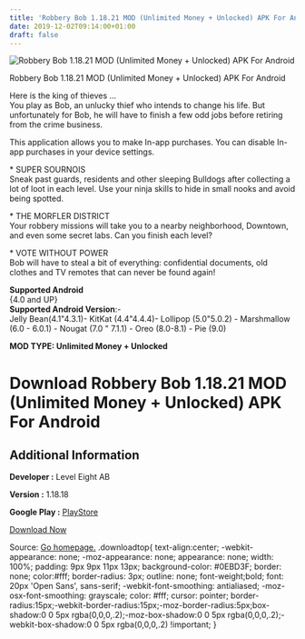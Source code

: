 ```yaml
---
title: 'Robbery Bob 1.18.21 MOD (Unlimited Money + Unlocked) APK For Android'
date: 2019-12-02T09:14:00+01:00
draft: false
---
```


![Robbery Bob 1.18.21 MOD (Unlimited Money + Unlocked) APK For Android](https://i2.wp.com/apkhome.net/wp-content/uploads/2019/12/Robbery-Bob.png "Robbery Bob 1.18.21 MOD (Unlimited Money + Unlocked) APK For Android")

  

Robbery Bob 1.18.21 MOD (Unlimited Money + Unlocked) APK For Android

Here is the king of thieves ...  
You play as Bob, an unlucky thief who intends to change his life. But unfortunately for Bob, he will have to finish a few odd jobs before retiring from the crime business.

This application allows you to make In-app purchases. You can disable In-app purchases in your device settings.

\* SUPER SOURNOIS  
Sneak past guards, residents and other sleeping Bulldogs after collecting a lot of loot in each level. Use your ninja skills to hide in small nooks and avoid being spotted.

\* THE MORFLER DISTRICT  
Your robbery missions will take you to a nearby neighborhood, Downtown, and even some secret labs. Can you finish each level?

\* VOTE WITHOUT POWER  
Bob will have to steal a bit of everything: confidential documents, old clothes and TV remotes that can never be found again!

**Supported Android**  
{4.0 and UP}  
**Supported Android Version**:-  
Jelly Bean(4.1"4.3.1)- KitKat (4.4"4.4.4)- Lollipop (5.0"5.0.2) - Marshmallow (6.0 - 6.0.1) - Nougat (7.0 " 7.1.1) - Oreo (8.0-8.1) - Pie (9.0)

**MOD TYPE: Unlimited Money + Unlocked**

Download Robbery Bob 1.18.21 MOD (Unlimited Money + Unlocked) APK For Android
=============================================================================

Additional Information
----------------------

**Developer :** Level Eight AB

**Version :** 1.18.18

**Google Play :** [PlayStore](https://play.google.com/store/apps/details?id=com.chillingo.robberybobfree.android.row)

  

[Download Now](https://store4app.co/post/robbery-bob-1-18-21-mod-unlimited-money-unlocked-apk-for-android_1575214990)

  
Source: [Go homepage.](https://store4app.co/post/robbery-bob-1-18-21-mod-unlimited-money-unlocked-apk-for-android_1575214990) .downloadtop{ text-align:center; -webkit-appearance: none; -moz-appearance: none; appearance: none; width: 100%; padding: 9px 9px 11px 13px; background-color: #0EBD3F; border: none; color:#fff; border-radius: 3px; outline: none; font-weight;bold; font: 20px 'Open Sans', sans-serif; -webkit-font-smoothing: antialiased; -moz-osx-font-smoothing: grayscale; color: #fff; cursor: pointer; border-radius:15px;-webkit-border-radius:15px;-moz-border-radius:5px;box-shadow:0 0 5px rgba(0,0,0,.2);-moz-box-shadow:0 0 5px rgba(0,0,0,.2);-webkit-box-shadow:0 0 5px rgba(0,0,0,.2) !important; }